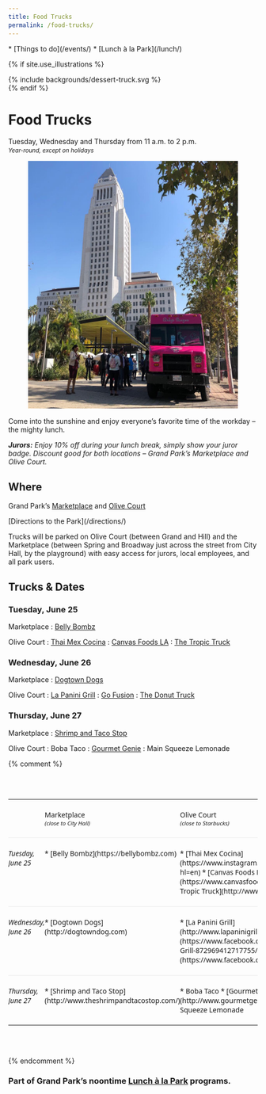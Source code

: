 ```yaml
---
title: Food Trucks
permalink: /food-trucks/
---
```


<nav markdown="1">
* [Things to do](/events/)
* [Lunch à la Park](/lunch/)
</nav>

{% if site.use_illustrations %}
<style>
.girl {
  grid-column: -3/-1;
  grid-row: 1/6;
}
.girl svg {
  height: 20vmax;
  width: auto;
}
main h1 {
  grid-column: 2/-3;
}
main h1 + p {
  grid-column: 2/-3;
}
main > nav:first-child {
  grid-row-start: 1;
}
main > h1 + nav {
    grid-column: 3/-3;
}
</style>

<div class="girl">
{% include backgrounds/dessert-truck.svg %}
</div>
{% endif %}

# Food Trucks

Tuesday, Wednesday and Thursday from <time datetime="11:00">11 a.m.</time> to <time datetime="14:00">2 p.m.</time><br />
_<small>Year-round, except on holidays</small>_



<figure>
  <img src="/uploads/programs/food-trucks-2.jpg" alt="Food Truck" height="500" />
</figure>

Come into the sunshine and enjoy everyone’s favorite time of the workday – the mighty lunch.

_**Jurors:** Enjoy 10% off during your lunch break, simply show your juror badge. Discount good for both locations – Grand Park’s Marketplace and Olive Court._

<main markdown="1">

<div></div>

<div></div>


## Where

Grand Park’s [Marketplace](/areas/) and [Olive Court](/areas/)

<p class="action" markdown="1">
[Directions to the Park](/directions/)
</p>

Trucks will be parked on Olive Court (between Grand and Hill) and the Marketplace (between Spring and Broadway just across the street from City Hall, by the playground) with easy access for jurors, local employees, and all park users.





## Trucks & Dates


<!--

Past food trucks are listed here, to make it easier to copy and paste:

: Boba Taco
: [Angry Pig](https://www.yelp.com/biz/angry-pig-los-angeles)
: [Belly Bombz](https://bellybombz.com)
: [Cali Banh Mi](https://www.calibanhmi.com)
: [Chanchos](http://www.chanchostacos.com/menu/main-dishes.htm)
: [Canvas Foods LA](https://www.canvasfoodsla.com/)
: [District Burger](https://www.facebook.com/districtburgerla/)
: [Dogtown Dogs](http://dogtowndog.com)
: [Go Fusion](https://www.facebook.com/Go-Fusion-N-Grill-872969412717755/)
: [Gourmet Genie](http://www.gourmetgenietogo.com/)
: [La Panini Grill](http://www.lapaninigrill.com/)
: [Made in Brooklyn Pizza](http://mibpizza.com)
: Main Squeeze Lemonade
: [Ooh La La Crepes](https://www.yelp.com/biz/oooh-lala-crepes-gourmet-food-truck-san-fernando)
: [Shrimp and Taco Stop](http://www.theshrimpandtacostop.com/)
: [Street Kitchen LA](http://www.streetkitchenla.com/)
: [The Donut Truck](https://www.facebook.com/ladonuttruck/)
: [The Tropic Truck](http://www.thetropictruck.com/)
: [Wise BBQ](https://wisebarbecue.com)

: _To be announced_

-->

<div></div>

### Tuesday, <span class="avoid-break">June 25</span>

Marketplace
: [Belly Bombz](https://bellybombz.com)

Olive Court
: [Thai Mex Cocina](https://www.instagram.com/thaimexcocina/?hl=en)
: [Canvas Foods LA](https://www.canvasfoodsla.com/)
: [The Tropic Truck](http://www.thetropictruck.com)

<div></div>


### Wednesday, <span class="avoid-break">June 26</span>

Marketplace
: [Dogtown Dogs](http://dogtowndog.com)

Olive Court
: [La Panini Grill](http://www.lapaninigrill.com/)
: [Go Fusion](https://www.facebook.com/Go-Fusion-N-Grill-872969412717755/)
: [The Donut Truck](https://www.facebook.com/ladonuttruck/)

<div></div>

### Thursday, <span class="avoid-break">June 27</span>

Marketplace
: [Shrimp and Taco Stop](http://www.theshrimpandtacostop.com/)

Olive Court
: Boba Taco
: [Gourmet Genie](http://www.gourmetgenietogo.com/)
: Main Squeeze Lemonade

<div></div>

{% comment %}

<style>
table {
  font-family: "Noto Sans", 'Noto Sans JP', 'Noto Sans HK', 'Noto Sans KR', 'Bai Jamjuree', "Public Sans", "Helvetica Neue", Helvetica, Arial, sans-serif;
  grid-column: 2/-2;
  color: var(--midnight);
}
table {
  margin-top: 4.5em;
  margin-bottom: 4.5em;
  border-collapse: collapse;
}

thead th {
  font-weight: normal;
}
thead th small {
  font-style: italic;
  display: block;
}

tbody th[scope] {
  font-style: italic;
  font-weight: normal;
  color: var(--text-color);
}


tbody th,
tbody td {
  border-top: 0.15em solid hsl(0, 0%, 95%);
}

th,
td {
  text-align: left;
  padding: 1.5em 0;
  vertical-align: top;
}
th:first-child {
  padding-left: 0;
}
td:last-child {
  padding-right: 0;
}

table ul {
  margin: 0;
}
table ul,
table li {
  list-style: none;
  margin-left: 0;
  padding-left: 0;
}


</style>

<table>
<thead>
<tr>
  <th scope="col" style="opacity: 0;">Date</th>
  <th scope="col">Marketplace <small>(close to City Hall)</small></th>
  <th scope="col">Olive Court <small>(close to Starbucks)</small></th>
</tr>
</thead>
<tbody>
  
<tr>
<th scope="row">
Tuesday, <span class="avoid-break">June 25</span>
</th>
<td markdown="1">
* [Belly Bombz](https://bellybombz.com)
</td>
<td markdown="1">
* [Thai Mex Cocina](https://www.instagram.com/thaimexcocina/?hl=en)
* [Canvas Foods LA](https://www.canvasfoodsla.com/)
* [The Tropic Truck](http://www.thetropictruck.com)
</td>
</tr>
  
<tr>
<th scope="row">Wednesday, <span class="avoid-break">June 26</span></th>
<td markdown="1">
* [Dogtown Dogs](http://dogtowndog.com)
</td>
<td markdown="1">
* [La Panini Grill](http://www.lapaninigrill.com/)
* [Go Fusion](https://www.facebook.com/Go-Fusion-N-Grill-872969412717755/)
* [The Donut Truck](https://www.facebook.com/ladonuttruck/)
</td>
</tr>
  
<tr>
<th scope="row">Thursday, <span class="avoid-break">June 27</span></th>
<td markdown="1">
* [Shrimp and Taco Stop](http://www.theshrimpandtacostop.com/)
</td>
<td markdown="1">
* Boba Taco
* [Gourmet Genie](http://www.gourmetgenietogo.com/)
* Main Squeeze Lemonade
</td>
</tr>

</tbody>
</table>
{% endcomment %}


### Part of Grand Park’s noontime [Lunch à la Park](/lunch/) programs.


<!--
Take a break with rotating food trucks in the park.
-->

</main>

